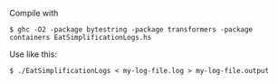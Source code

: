 Compile with

```
$ ghc -O2 -package bytestring -package transformers -package containers EatSimplificationLogs.hs
```

Use like this:

```
$ ./EatSimplificationLogs < my-log-file.log > my-log-file.output
```
